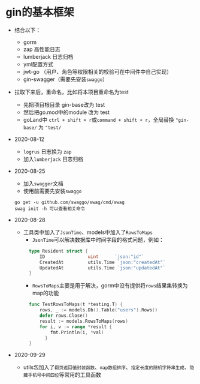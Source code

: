 # gin的基本框架
- 结合以下：
    - gorm
    - zap 高性能日志
    - lumberjack 日志归档
    - yml配置方式
    - jwt-go （用户、角色等权限相关的校验可在中间件中自己实现）
    - gin-swagger（需要先安装`swaggo`）
    
- 拉取下来后，重命名，比如将本项目重命名为test
    - 先把项目根目录 gin-base改为 test
    - 然后把go.mod中的module 改为 test
    - goLand中 `ctrl + shift + r`或`command + shift + r`，全局替换 `"gin-base/` 为 `"test/`
    
- 2020-08-12
    - `logrus` 日志换为 `zap`
    - 加入`lumberjack` 日志归档
    
- 2020-08-25
    - 加入`swagger`文档
    - 使用前需要先安装`swaggo`
    ```
    go get -u github.com/swaggo/swag/cmd/swag
    swag init -h 可以查看相关命令
    ```
  
- 2020-08-28 
    - 工具类中加入了`JsonTime`、models中加入了`RowsToMaps`
      - `JsonTime`可以解决数据库中时间字段的格式问题，例如：
      ```go
        type Resident struct {
        	ID                uint      `json:"id"`
        	CreatedAt         utils.Time `json:"createdAt"`
        	UpdatedAt         utils.Time `json:"updatedAt"`
        }
      ```
      - `RowsToMaps`主要是用于解决，gorm中没有提供将`rows`结果集转换为map的功能
      ```go
        func TestRowsToMaps(t *testing.T) {
        	rows, _ := models.Db().Table("users").Rows()
        	defer rows.Close()
        	result := models.RowsToMaps(rows)
        	for i, v := range *result {
        	    fmt.Println(i, *val)
              }
        }
      ```
    
- 2020-09-29
    
    - utils包加入了`翻页返回值封装函数`、`map数组排序`、`指定长度的随机字符串生成`、`隐藏手机号中间四位`等常用的工具函数